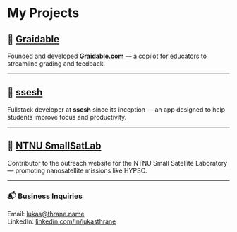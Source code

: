 # My Projects

## 🔹 [Graidable](https://graidable.com/)
Founded and developed **Graidable.com** — a copilot for educators to streamline grading and feedback.

---

## 🔹 [ssesh](https://www.ssesh.no/)
Fullstack developer at **ssesh** since its inception — an app designed to help students improve focus and productivity.

---

## 🔹 [NTNU SmallSatLab](https://hypso.space/)
Contributor to the outreach website for the NTNU Small Satellite Laboratory — promoting nanosatellite missions like HYPSO.

---

### 📬 Business Inquiries  
Email: [lukas@thrane.name](mailto:lukas@thrane.name)  
LinkedIn: [linkedin.com/in/lukasthrane](https://www.linkedin.com/in/lukas-thrane/)
